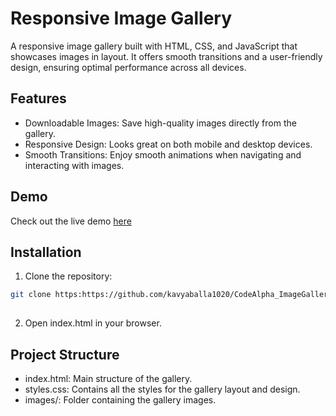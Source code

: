 
# Responsive Image Gallery
 
A responsive image gallery built with HTML, CSS, and JavaScript that showcases images in layout. It offers smooth transitions and a user-friendly design, ensuring optimal performance across all devices.


## Features

- Downloadable Images: Save high-quality images directly from the gallery.
- Responsive Design: Looks great on both mobile and desktop devices.
- Smooth Transitions: Enjoy smooth animations when navigating and interacting with images.

## Demo

Check out the live demo [here](https://siddhantmishra0.github.io/CodeAlpha_ImageGallery/)
## Installation

1. Clone the repository:
```bash
git clone https:https://github.com/kavyaballa1020/CodeAlpha_ImageGallery.git
  
```
2. Open index.html in your browser.
    
## Project Structure

- index.html: Main structure of the gallery.
- styles.css: Contains all the styles for the gallery layout and design.
- images/: Folder containing the gallery images.